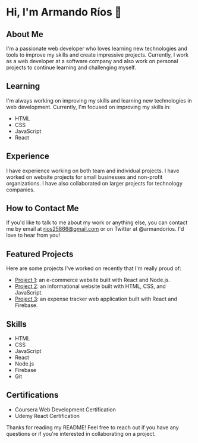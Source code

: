# Hi, I'm Armando Ríos 👋

## About Me
I'm a passionate web developer who loves learning new technologies and tools to improve my skills and create impressive projects. Currently, I work as a web developer at a software company and also work on personal projects to continue learning and challenging myself.

## Learning
I'm always working on improving my skills and learning new technologies in web development. Currently, I'm focused on improving my skills in:

- HTML
- CSS
- JavaScript
- React

## Experience
I have experience working on both team and individual projects. I have worked on website projects for small businesses and non-profit organizations. I have also collaborated on larger projects for technology companies.

## How to Contact Me
If you'd like to talk to me about my work or anything else, you can contact me by email at rios25866@gmail.com or on Twitter at @armandorios. I'd love to hear from you!

## Featured Projects
Here are some projects I've worked on recently that I'm really proud of:

- [Project 1](https://github.com/Armandor-Rios/project1): an e-commerce website built with React and Node.js.
- [Project 2](https://github.com/Armandor-Rios/project1): an informational website built with HTML, CSS, and JavaScript.
- [Project 3](https://github.com/Armandor-Rios/project1): an expense tracker web application built with React and Firebase.

## Skills
- HTML
- CSS
- JavaScript
- React
- Node.js
- Firebase
- Git

## Certifications
- Coursera Web Development Certification
- Udemy React Certification

Thanks for reading my README! Feel free to reach out if you have any questions or if you're interested in collaborating on a project.
